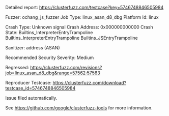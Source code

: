 Detailed report: https://clusterfuzz.com/testcase?key=5746748846505984

Fuzzer: ochang_js_fuzzer
Job Type: linux_asan_d8_dbg
Platform Id: linux

Crash Type: Unknown signal
Crash Address: 0x000000000000
Crash State:
  Builtins_InterpreterEntryTrampoline
  Builtins_InterpreterEntryTrampoline
  Builtins_JSEntryTrampoline
  
Sanitizer: address (ASAN)

Recommended Security Severity: Medium

Regressed: https://clusterfuzz.com/revisions?job=linux_asan_d8_dbg&range=57562:57563

Reproducer Testcase: https://clusterfuzz.com/download?testcase_id=5746748846505984

Issue filed automatically.

See https://github.com/google/clusterfuzz-tools for more information.